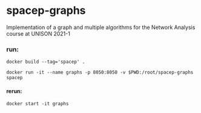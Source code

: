 # spacep-graphs

Implementation of a graph and multiple algorithms for the Network Analysis course at UNISON 2021-1


### run:


```
docker build --tag='spacep' .
```


```
docker run -it --name graphs -p 8050:8050 -v $PWD:/root/spacep-graphs spacep
```


#### rerun:

```
docker start -it graphs
```
